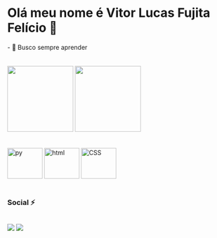 <h1>Olá meu nome é Vitor Lucas Fujita Felício 👾</h1>
- 🌱 Busco sempre aprender
<br><br><br>
<div>
  <img height="150em" src="https://github-readme-stats.vercel.app/api?username=vichelly&show_icons=true&theme=tokyonight&include_all_commits=true&count_private=true"/>
  <img height="150em" src="https://github-readme-stats.vercel.app/api/top-langs/?username=vichelly&layout=compact&langs_count=7&theme=tokyonight"/>
</div>
<br>
 <div style="display: inline_block">
  <br>
  <img height="70" width="80" src="https://cdn.jsdelivr.net/gh/devicons/devicon/icons/python/python-original.svg" alt="py">
  <img height="70" width="80" src="https://cdn.jsdelivr.net/gh/devicons/devicon/icons/html5/html5-plain-wordmark.svg" alt="html">
  <img height="70" width="80" src="https://cdn.jsdelivr.net/gh/devicons/devicon/icons/css3/css3-plain-wordmark.svg" alt="CSS">
 </div>
 <br>
 <div>
  <h3>Social ⚡️</h3>
  <br>
  <a href="https://www.instagram.com/vichelly_" target="_blank"><img src="https://img.shields.io/badge/Instagram-E4405F?style=for-the-badge&logo=instagram&logoColor=white"></a>
  <a href="https://www.linkedin.com/in/vitor-lucas-fujita-fel%C3%ADcio-50a30622a/" target="_blank"><img src="https://img.shields.io/badge/LinkedIn-0077B5?style=for-the-badge&logo=linkedin&logoColor=white"></a>  
</div>

